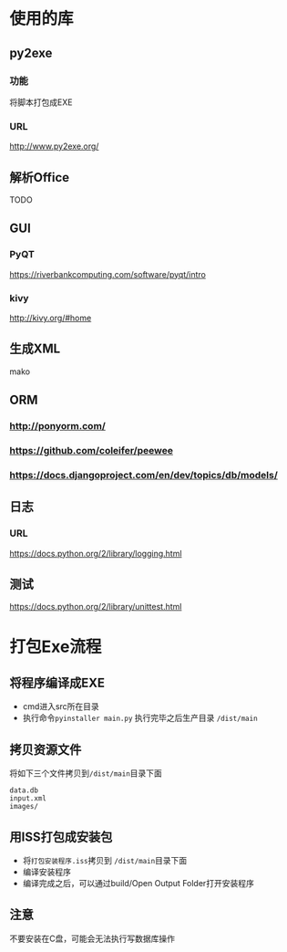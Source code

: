 # 使用的库

## py2exe
### 功能 ###
将脚本打包成EXE
### URL ###
http://www.py2exe.org/

## 解析Office ##
TODO

## GUI ##
### PyQT ###
https://riverbankcomputing.com/software/pyqt/intro
### kivy ###
http://kivy.org/#home

## 生成XML ##
mako

## ORM ##
### http://ponyorm.com/ ###
### https://github.com/coleifer/peewee ###
### https://docs.djangoproject.com/en/dev/topics/db/models/ ###

## 日志 ##
### URL ###
https://docs.python.org/2/library/logging.html

## 测试 ##
https://docs.python.org/2/library/unittest.html


# 打包Exe流程

## 将程序编译成EXE
-	cmd进入src所在目录
-	执行命令`pyinstaller main.py`
执行完毕之后生产目录 `/dist/main`

## 拷贝资源文件
将如下三个文件拷贝到`/dist/main`目录下面

    data.db
    input.xml
    images/

## 用ISS打包成安装包
-	将`打包安装程序.iss`拷贝到 `/dist/main`目录下面
-	编译安装程序
-	编译完成之后，可以通过build/Open Output Folder打开安装程序

## 注意
不要安装在C盘，可能会无法执行写数据库操作